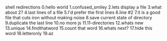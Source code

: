 shell redirections
0.hello world
1.confused_smiley
2.lets display a file
3.what about 2?
4.last lines of a file
5.I'd prefer the first lines
6.line #2
7.it is a good file that cuts iron without making noise
8.save current state of directory
9.duplicate the last line
10.no more js
11.11-directories
12.whats new
13.unique
14.findthatword
15.count that word
16.whats next?
17.hide this word
18.letteronly
19.az

